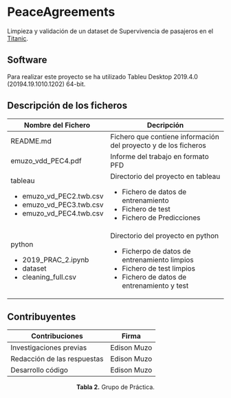 
# PeaceAgreements

Limpieza y validación de un dataset de Supervivencia de pasajeros en el [Titanic](https://www.kaggle.com/c/titanic).

## Software
Para realizar este proyecto se ha utilizado Tableu Desktop 2019.4.0 (20194.19.1010.1202) 64-bit.

## Descripción de los ficheros
| Nombre del Fichero | Decripción |
|--------------------|------------|
| README.md	| Fichero que contiene información del proyecto y de los ficheros|
| emuzo_vdd_PEC4.pdf	| Informe del trabajo en formato PFD |
| tableau <ul><li>emuzo_vd_PEC2.twb.csv</il><li>emuzo_vd_PEC3.twb.csv</il><li>emuzo_vd_PEC4.twb.csv</il></ul>| Directorio del proyecto en tableau <ul><li>Fichero de datos de entrenamiento</il><li>Fichero de test</il><li>Fichero de Predicciones</il></ul>|
| python <ul><li>2019_PRAC_2.ipynb</il><li>dataset</il><li>cleaning_full.csv</il></ul> | Directorio del proyecto en python <ul><li>Ficherpo de datos de entrenamiento limpios</il><li>Fichero de test limpios</il><li>Fichero de datos de entrenamiento y test</il></ul>||

## Contribuyentes

| Contribuciones              | Firma                      |
|-----------------------------|----------------------------|
| Investigaciones previas     | Edison Muzo                |
| Redacción de las respuestas | Edison Muzo                |
| Desarrollo código           | Edison Muzo                |
<p align="center">
   <b>Tabla 2.</b> Grupo de Práctica.
</p>
